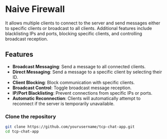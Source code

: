 # Naive Firewall

It allows multiple clients to connect to the server and send messages either to specific clients or broadcast to all clients. Additional features include blacklisting IPs and ports, blocking specific clients, and controlling broadcast reception.

## Features

- **Broadcast Messaging**: Send a message to all connected clients.
- **Direct Messaging**: Send a message to a specific client by selecting their ID.
- **Client Blocking**: Block communication with specific clients.
- **Broadcast Control**: Toggle broadcast message reception.
- **IP/Port Blacklisting**: Prevent connections from specific IPs or ports.
- **Automatic Reconnection**: Clients will automatically attempt to reconnect if the server is temporarily unavailable.


### Clone the repository

```bash
git clone https://github.com/yourusername/tcp-chat-app.git
cd tcp-chat-app
